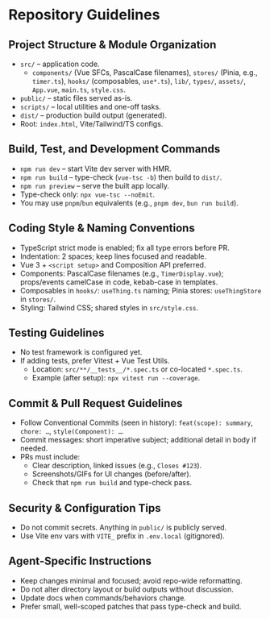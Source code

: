 # Repository Guidelines

## Project Structure & Module Organization

- `src/` – application code.
  - `components/` (Vue SFCs, PascalCase filenames), `stores/` (Pinia, e.g., `timer.ts`), `hooks/` (composables, `use*.ts`), `lib/`, `types/`, `assets/`, `App.vue`, `main.ts`, `style.css`.
- `public/` – static files served as-is.
- `scripts/` – local utilities and one-off tasks.
- `dist/` – production build output (generated).
- Root: `index.html`, Vite/Tailwind/TS configs.

## Build, Test, and Development Commands

- `npm run dev` – start Vite dev server with HMR.
- `npm run build` – type-check (`vue-tsc -b`) then build to `dist/`.
- `npm run preview` – serve the built app locally.
- Type-check only: `npx vue-tsc --noEmit`.
- You may use `pnpm`/`bun` equivalents (e.g., `pnpm dev`, `bun run build`).

## Coding Style & Naming Conventions

- TypeScript strict mode is enabled; fix all type errors before PR.
- Indentation: 2 spaces; keep lines focused and readable.
- Vue 3 + `<script setup>` and Composition API preferred.
- Components: PascalCase filenames (e.g., `TimerDisplay.vue`); props/events camelCase in code, kebab-case in templates.
- Composables in `hooks/`: `useThing.ts` naming; Pinia stores: `useThingStore` in `stores/`.
- Styling: Tailwind CSS; shared styles in `src/style.css`.

## Testing Guidelines

- No test framework is configured yet.
- If adding tests, prefer Vitest + Vue Test Utils.
  - Location: `src/**/__tests__/*.spec.ts` or co-located `*.spec.ts`.
  - Example (after setup): `npx vitest run --coverage`.

## Commit & Pull Request Guidelines

- Follow Conventional Commits (seen in history): `feat(scope): summary`, `chore: …`, `style(Component): …`.
- Commit messages: short imperative subject; additional detail in body if needed.
- PRs must include:
  - Clear description, linked issues (e.g., `Closes #123`).
  - Screenshots/GIFs for UI changes (before/after).
  - Check that `npm run build` and type-check pass.

## Security & Configuration Tips

- Do not commit secrets. Anything in `public/` is publicly served.
- Use Vite env vars with `VITE_` prefix in `.env.local` (gitignored).

## Agent-Specific Instructions

- Keep changes minimal and focused; avoid repo-wide reformatting.
- Do not alter directory layout or build outputs without discussion.
- Update docs when commands/behaviors change.
- Prefer small, well-scoped patches that pass type-check and build.
